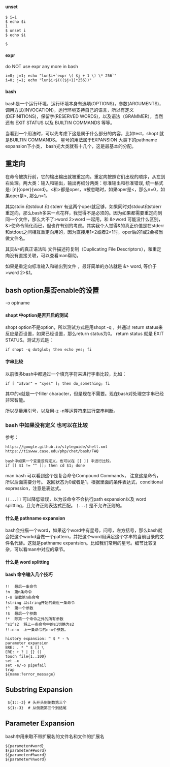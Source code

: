 #### unset
```
$ i=1
$ echo $i
1
$ unset i
$ echo $i

$
```

#### expr
do NOT use expr any more in bash 
```
i=0; j=1; echo "lun$i+`expr \( $j + 1 \) \* 256`"
i=0; j=1; echo "lun$i+$((($j+1)*256))"
```

#### bash

bash是一个运行环境，运行环境本身有选项(OPTIONS)，参数(ARGUMENTS)，调用方式(INVOCATION)，运行环境支持自己的语言，所以有定义(DEFINITIONS)，保留字(RESERVED WORDS)，以及语法（GRAMMER），当然还有 EXIT STATUS 以及 BUILTIN COMMANDS 等等。

当看到一个用法时，可以先考虑下这是属于什么部分的内容，比如test，shopt 就是BUILTIN COMMANDS。 星号的用法属于EXPANSION 大类下的pathname expansion下小类， bash光大类就有十几个，这是最基本的分配。

## 重定向

在命令被执行前，它的输出输出就被重定向。重定向按照它们出现的顺序，从左到右处理。两大类：输入和输出，输出再细分两类：标准输出和标准错误, 统一格式是: \[n\]{oper}{word}。<和>都是oper，n被忽略时，如果oper是<，那么n=0，如果oper是>, 那么n=1。

其实stdin 和stdout 和 stderr 有这两个oper就足够，如果同时对stdout和stderr重定向，那么bash多来一点花样，我觉得不是必须的。因为如果都需要重定向到同一个文件，那么大不了>word 2>word 一起用，和 &>word 可能没什么区别， &>使命令简化而已，但也许有别的考虑。其实我个人觉得&的真正价值是在stderr和stdout之间相互重定向用的，因为直接用1>2或者2>1时，oper后的1或2会被当做文件名。

其实&>的真正语法叫 文件描述符复制（Duplicating File Descriptors），和重定向没有直接关联，可以查看man帮助。

如果是重定向标准输入和输出到文件 ，最好简单的办法就是 &> word, 等价于 >word 2>&1。

## bash option是否enable的设置

-o  optname

#### shopt 中option是否开启的测试

shopt option不是option，所以测试方式是用shopt -q ，并通过 return status来反应是否设置，如果已经设置，那么return status为0。
return status 就是 EXIT STATUS。测试方式是：

    if shopt -q dotglob; then echo yes; fi

#### 字串比较

以前很多bash中都通过一个填充字符来进行字串比较，比如：

    if [ "x$var" = "xyes" ]; then do_something; fi
    
其中的x就是一个filler character，但是现在不需要。现在bash对处理空字串已经非常智能。

所以尽量用引号，以及用-z -n等运算符来进行空串判断。

### bash 中如果没有定义 也可以在比较
参考：

    https://google.github.io/styleguide/shell.xml
    https://tiswww.case.edu/php/chet/bash/FAQ

    bash中如果一个变量没有定义，也可以在 [[ ]] 中进行比较。
    if [[ $1 != "" ]]; then cd $1; done

man bash 可以看到这个是复合命令Compound Commands， 注意这是命令，所以后面需要分号。
返回状态为0或者是1，根据里面的条件表达式，conditional expression，注意是表达式。

`[[...]]` 可以降低错误，以为该命令不会执行path expansion以及 word splitting，且允许正则表达式匹配。 `[...]` 是不允许正则的。

#### 什么是 pathname expansion

bash会扫描一个word，如果这个word中有星号，问号，左方括号，那么bash就会把这个workd当做一个pattern，并把这个word用满足这个字串的当前目录的文件名代替。这就是pathname expantsion。比如我们常用的星号。细节比较复杂，可以看man中对应的章节。

#### 什么是 word splitting

#### bash 命令输入几个技巧

    !!	最后一条命令
    !n	第n条命令
    !-n	倒数第n条命令
    !string	以string开始的最近一条命令
    !^	第一个参数
    !$	最后一个参数
    !*	除第一个命令之外的所有参数
    ^s1^s2	将上一条命令中的s1切换为s2
    !!:n-m	上一条命令的n-m个参数。
    
    history expansion: ^ $ * - %
    parameter expansion
    BRE: . * ^ $ [] \
    ERE: + ? | {} () 
    touch file{1..100}
    set –x
    set -e/-o pipefail
    trap
    ${name:?error_message}
    
## Substring Expansion
```
 ${1::-3} # 头开头到倒数第三个
 ${1:-3}  # 从倒数第三个到结尾
```

##  Parameter Expansion
bash中用来取不带扩展名的文件名和文件的扩展名
```
${parameter#word}
${parameter##word}
${parameter#%word}
${parameter%%word}
```
